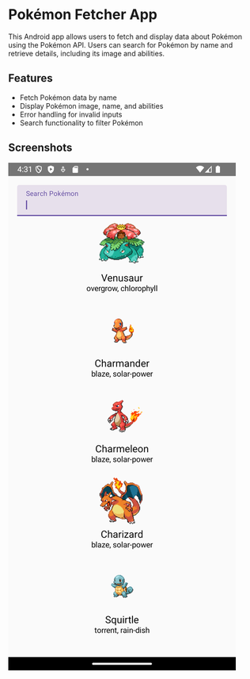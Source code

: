 # Pokémon Fetcher App

This Android app allows users to fetch and display data about Pokémon using the Pokémon API. Users can search for Pokémon by name and retrieve details, including its image and abilities.

## Features

- Fetch Pokémon data by name
- Display Pokémon image, name, and abilities
- Error handling for invalid inputs
- Search functionality to filter Pokémon

## Screenshots

![App Screenshot](part2.png) <!-- Screenshot of the app -->
